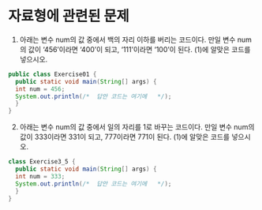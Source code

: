 # 자료형에 관련된 문제

1. 아래는 변수 num의 값 중에서 백의 자리 이하를 버리는 코드이다. 만일 변수 num의 값이 ‘456’이라면 ‘400’이 되고, ‘111’이라면 ‘100’이 된다. (1)에 알맞은 코드를 넣으시오.

```java
public class Exercise01 {
  public static void main(String[] args) {
  int num = 456;
  System.out.println(/*  답안 코드는 여기에   */);
  }
}
```

2. 아래는 변수 num의 값 중에서 일의 자리를 1로 바꾸는 코드이다. 만일 변수 num의 값이 333이라면 331이 되고, 777이라면 771이 된다. (1)에 알맞은 코드를 넣으시오.
```java
class Exercise3_5 {
  public static void main(String[] args) {
  int num = 333;
  System.out.println(/*  답안 코드는 여기에   */);
  }
}
```
